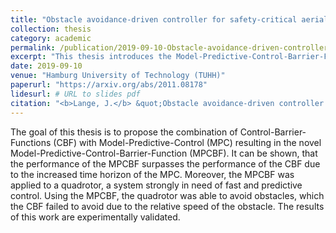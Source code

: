 ```yaml
---
title: "Obstacle avoidance-driven controller for safety-critical aerial robots"
collection: thesis
category: academic
permalink: /publication/2019-09-10-Obstacle-avoidance-driven-controller-for-safety-critical-aerial-robots
excerpt: "This thesis introduces the Model-Predictive-Control-Barrier-Function (MPCBF), combining Control-Barrier-Functions (CBF) with Model-Predictive-Control (MPC). The MPCBF demonstrates superior performance over CBF, attributed to MPC’s extended time horizon. Applied to a quadrotor, a system requiring rapid, predictive control, MPCBF enabled effective obstacle avoidance, outperforming CBF due to handling relative obstacle speeds. The proposed approach is validated through experimental results."
date: 2019-09-10
venue: "Hamburg University of Technology (TUHH)"
paperurl: "https://arxiv.org/abs/2011.08178"
lidesurl: # URL to slides pdf
citation: "<b>Lange, J.</b> &quot;Obstacle avoidance-driven controller for safety-critical aerial robots&quot;, in <i>Hamburg University of Technology (TUHH)</i>, Sep. 2019, eprint: 2011.08178."
---
```

The goal of this thesis is to propose the combination of Control-Barrier-Functions (CBF) with Model-Predictive-Control (MPC) resulting in the novel Model-Predictive-Control-Barrier-Function (MPCBF). It can be shown, that the performance of the MPCBF surpasses the performance of the CBF due to the increased time horizon of the MPC. Moreover, the MPCBF was applied to a quadrotor, a system strongly in need of fast and predictive control. Using the MPCBF, the quadrotor was able to avoid obstacles, which the CBF failed to avoid due to the relative speed of the obstacle. The results of this work are experimentally validated.
